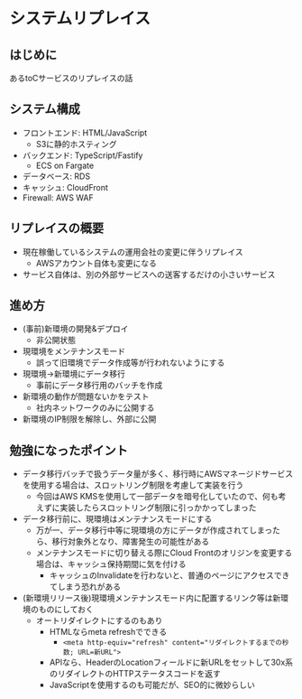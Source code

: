 # システムリプレイス

## はじめに

あるtoCサービスのリプレイスの話

## システム構成

- フロントエンド: HTML/JavaScript
  - S3に静的ホスティング
- バックエンド: TypeScript/Fastify
  - ECS on Fargate
- データベース: RDS
- キャッシュ: CloudFront
- Firewall: AWS WAF

## リプレイスの概要

- 現在稼働しているシステムの運用会社の変更に伴うリプレイス
  - AWSアカウント自体も変更になる
- サービス自体は、別の外部サービスへの送客するだけの小さいサービス

## 進め方

- (事前)新環境の開発&デプロイ
  - 非公開状態
- 現環境をメンテナンスモード
  - 誤って旧環境でデータ作成等が行われないようにする
- 現環境→新環境にデータ移行
  - 事前にデータ移行用のバッチを作成
- 新環境の動作が問題ないかをテスト
  - 社内ネットワークのみに公開する
- 新環境のIP制限を解除し、外部に公開

## 勉強になったポイント

- データ移行バッチで扱うデータ量が多く、移行時にAWSマネージドサービスを使用する場合は、スロットリング制限を考慮して実装を行う
  - 今回はAWS KMSを使用して一部データを暗号化していたので、何も考えずに実装したらスロットリング制限に引っかかってしまった
- データ移行前に、現環境はメンテナンスモードにする
  - 万が一、データ移行中等に現環境の方にデータが作成されてしまったら、移行対象外となり、障害発生の可能性がある
  - メンテナンスモードに切り替える際にCloud Frontのオリジンを変更する場合は、キャッシュ保持期間に気を付ける
    - キャッシュのInvalidateを行わないと、普通のページにアクセスできてしまう恐れがある
- (新環境リリース後)現環境メンテナンスモード内に配置するリンク等は新環境のものにしておく
  - オートリダイレクトにするのもあり
    - HTMLならmeta refreshでできる
      - `<meta http-equiv="refresh" content="リダイレクトするまでの秒数; URL=新URL">`
    - APIなら、HeaderのLocationフィールドに新URLをセットして30x系のリダイレクトのHTTPステータスコードを返す
    - JavaScriptを使用するのも可能だが、SEO的に微妙らしい
